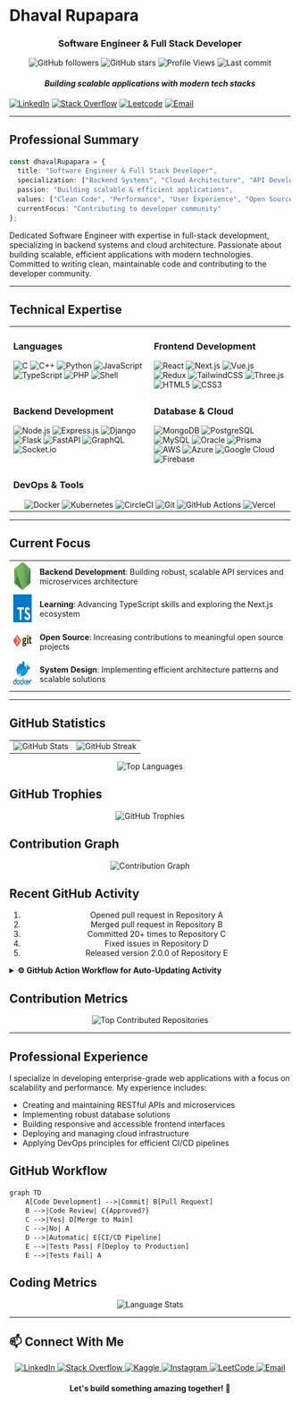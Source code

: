 # Dhaval Rupapara

<div align="center">
  <h3>Software Engineer & Full Stack Developer</h3>
  
  <img src="https://img.shields.io/github/followers/dhaval079?style=for-the-badge&logo=github&logoColor=white&labelColor=0366d6&color=0366d6" alt="GitHub followers" />
  <img src="https://img.shields.io/github/stars/dhaval079?style=for-the-badge&logo=github&logoColor=white&labelColor=0366d6&color=0366d6" alt="GitHub stars" />
  <img src="https://komarev.com/ghpvc/?username=dhaval079&style=for-the-badge&color=0366d6" alt="Profile Views" />
  <img src="https://img.shields.io/github/last-commit/dhaval079/dhaval079?style=for-the-badge&logo=github&logoColor=white&labelColor=0366d6&color=0366d6" alt="Last commit" />
</div>

<div align="center">
  <h4><i>Building scalable applications with modern tech stacks</i></h4>
</div>

[![LinkedIn](https://img.shields.io/badge/LinkedIn-0077B5?style=flat-square&logo=linkedin&logoColor=white)](https://linkedin.com/in/dhaval-rupapara/)
[![Stack Overflow](https://img.shields.io/badge/Stack_Overflow-FE7A16?style=flat-square&logo=stack-overflow&logoColor=white)](https://stackoverflow.com/users/22502147)
[![Leetcode](https://img.shields.io/badge/LeetCode-000000?style=flat-square&logo=LeetCode&logoColor=#d16c06)](https://www.leetcode.com/dhaval073)
[![Email](https://img.shields.io/badge/Email-D14836?style=flat-square&logo=gmail&logoColor=white)](mailto:rupaparadhaval1234@gmail.com)

---

## Professional Summary

```typescript
const dhavalRupapara = {
  title: "Software Engineer & Full Stack Developer",
  specialization: ["Backend Systems", "Cloud Architecture", "API Development"],
  passion: "Building scalable & efficient applications",
  values: ["Clean Code", "Performance", "User Experience", "Open Source"],
  currentFocus: "Contributing to developer community"
};
```

Dedicated Software Engineer with expertise in full-stack development, specializing in backend systems and cloud architecture. Passionate about building scalable, efficient applications with modern technologies. Committed to writing clean, maintainable code and contributing to the developer community.

---

##  Technical Expertise

<table>
  <tr>
    <td valign="top" width="50%">
      <h3>Languages</h3>
      <img src="https://img.shields.io/badge/C-00599C?style=for-the-badge&logo=c&logoColor=white" alt="C" />
      <img src="https://img.shields.io/badge/C++-00599C?style=for-the-badge&logo=c%2B%2B&logoColor=white" alt="C++" />
      <img src="https://img.shields.io/badge/Python-3776AB?style=for-the-badge&logo=python&logoColor=white" alt="Python" />
      <img src="https://img.shields.io/badge/JavaScript-F7DF1E?style=for-the-badge&logo=javascript&logoColor=black" alt="JavaScript" />
      <img src="https://img.shields.io/badge/TypeScript-007ACC?style=for-the-badge&logo=typescript&logoColor=white" alt="TypeScript" />
      <img src="https://img.shields.io/badge/PHP-777BB4?style=for-the-badge&logo=php&logoColor=white" alt="PHP" />
      <img src="https://img.shields.io/badge/Shell_Script-121011?style=for-the-badge&logo=gnu-bash&logoColor=white" alt="Shell" />
    </td>
    <td valign="top" width="50%">
      <h3>Frontend Development</h3>
      <img src="https://img.shields.io/badge/React-20232A?style=for-the-badge&logo=react&logoColor=61DAFB" alt="React" />
      <img src="https://img.shields.io/badge/Next.js-000000?style=for-the-badge&logo=nextdotjs&logoColor=white" alt="Next.js" />
      <img src="https://img.shields.io/badge/Vue.js-35495E?style=for-the-badge&logo=vuedotjs&logoColor=4FC08D" alt="Vue.js" />
      <img src="https://img.shields.io/badge/Redux-593D88?style=for-the-badge&logo=redux&logoColor=white" alt="Redux" />
      <img src="https://img.shields.io/badge/Tailwind_CSS-38B2AC?style=for-the-badge&logo=tailwind-css&logoColor=white" alt="TailwindCSS" />
      <img src="https://img.shields.io/badge/Three.js-000000?style=for-the-badge&logo=three.js&logoColor=white" alt="Three.js" />
      <img src="https://img.shields.io/badge/HTML5-E34F26?style=for-the-badge&logo=html5&logoColor=white" alt="HTML5" />
      <img src="https://img.shields.io/badge/CSS3-1572B6?style=for-the-badge&logo=css3&logoColor=white" alt="CSS3" />
    </td>
  </tr>
  <tr>
    <td valign="top" width="50%">
      <h3>Backend Development</h3>
      <img src="https://img.shields.io/badge/Node.js-339933?style=for-the-badge&logo=nodedotjs&logoColor=white" alt="Node.js" />
      <img src="https://img.shields.io/badge/Express.js-000000?style=for-the-badge&logo=express&logoColor=white" alt="Express.js" />
      <img src="https://img.shields.io/badge/Django-092E20?style=for-the-badge&logo=django&logoColor=white" alt="Django" />
      <img src="https://img.shields.io/badge/Flask-000000?style=for-the-badge&logo=flask&logoColor=white" alt="Flask" />
      <img src="https://img.shields.io/badge/FastAPI-009688?style=for-the-badge&logo=fastapi&logoColor=white" alt="FastAPI" />
      <img src="https://img.shields.io/badge/GraphQL-E10098?style=for-the-badge&logo=graphql&logoColor=white" alt="GraphQL" />
      <img src="https://img.shields.io/badge/Socket.io-010101?style=for-the-badge&logo=socket.io&logoColor=white" alt="Socket.io" />
    </td>
    <td valign="top" width="50%">
      <h3>Database & Cloud</h3>
      <img src="https://img.shields.io/badge/MongoDB-4EA94B?style=for-the-badge&logo=mongodb&logoColor=white" alt="MongoDB" />
      <img src="https://img.shields.io/badge/PostgreSQL-316192?style=for-the-badge&logo=postgresql&logoColor=white" alt="PostgreSQL" />
      <img src="https://img.shields.io/badge/MySQL-4479A1?style=for-the-badge&logo=mysql&logoColor=white" alt="MySQL" />
      <img src="https://img.shields.io/badge/Oracle-F80000?style=for-the-badge&logo=oracle&logoColor=white" alt="Oracle" />
      <img src="https://img.shields.io/badge/Prisma-3982CE?style=for-the-badge&logo=Prisma&logoColor=white" alt="Prisma" />
      <img src="https://img.shields.io/badge/AWS-232F3E?style=for-the-badge&logo=amazon-aws&logoColor=white" alt="AWS" />
      <img src="https://img.shields.io/badge/Azure-0089D6?style=for-the-badge&logo=microsoft-azure&logoColor=white" alt="Azure" />
      <img src="https://img.shields.io/badge/Google_Cloud-4285F4?style=for-the-badge&logo=google-cloud&logoColor=white" alt="Google Cloud" />
      <img src="https://img.shields.io/badge/Firebase-FFCA28?style=for-the-badge&logo=firebase&logoColor=black" alt="Firebase" />
    </td>
  </tr>
  <tr>
    <td valign="top" colspan="2">
      <h3>DevOps & Tools</h3>
      <div align="center">
        <img src="https://img.shields.io/badge/Docker-2496ED?style=for-the-badge&logo=docker&logoColor=white" alt="Docker" />
        <img src="https://img.shields.io/badge/Kubernetes-326CE5?style=for-the-badge&logo=kubernetes&logoColor=white" alt="Kubernetes" />
        <img src="https://img.shields.io/badge/CircleCI-343434?style=for-the-badge&logo=circleci&logoColor=white" alt="CircleCI" />
        <img src="https://img.shields.io/badge/Git-F05032?style=for-the-badge&logo=git&logoColor=white" alt="Git" />
        <img src="https://img.shields.io/badge/GitHub_Actions-2088FF?style=for-the-badge&logo=github-actions&logoColor=white" alt="GitHub Actions" />
        <img src="https://img.shields.io/badge/Vercel-000000?style=for-the-badge&logo=vercel&logoColor=white" alt="Vercel" />
      </div>
    </td>
  </tr>
</table>

---

##  Current Focus

<div align="center">
  <table>
    <tr>
      <td align="center"><img height="50" src="https://raw.githubusercontent.com/github/explore/80688e429a7d4ef2fca1e82350fe8e3517d3494d/topics/nodejs/nodejs.png"></td>
      <td><b>Backend Development</b>: Building robust, scalable API services and microservices architecture</td>
    </tr>
    <tr>
      <td align="center"><img height="50" src="https://raw.githubusercontent.com/github/explore/80688e429a7d4ef2fca1e82350fe8e3517d3494d/topics/typescript/typescript.png"></td>
      <td><b>Learning</b>: Advancing TypeScript skills and exploring the Next.js ecosystem</td>
    </tr>
    <tr>
      <td align="center"><img height="50" src="https://raw.githubusercontent.com/github/explore/80688e429a7d4ef2fca1e82350fe8e3517d3494d/topics/git/git.png"></td>
      <td><b>Open Source</b>: Increasing contributions to meaningful open source projects</td>
    </tr>
    <tr>
      <td align="center"><img height="50" src="https://raw.githubusercontent.com/github/explore/80688e429a7d4ef2fca1e82350fe8e3517d3494d/topics/docker/docker.png"></td>
      <td><b>System Design</b>: Implementing efficient architecture patterns and scalable solutions</td>
    </tr>
  </table>
</div>

---

## GitHub Statistics

<div align="center">
  <table>
    <tr>
      <td>
        <img src="https://github-readme-stats.vercel.app/api?username=dhaval079&show_icons=true&hide_border=true&count_private=true&include_all_commits=true&theme=tokyonight" alt="GitHub Stats" />
      </td>
      <td>
        <img src="https://github-readme-streak-stats.herokuapp.com/?user=dhaval079&hide_border=true&theme=tokyonight" alt="GitHub Streak" />
      </td>
    </tr>
  </table>
  
  <img src="https://github-readme-stats.vercel.app/api/top-langs/?username=dhaval079&layout=compact&hide_border=true&theme=tokyonight" alt="Top Languages" />
</div>

##  GitHub Trophies

<div align="center">
  <img src="https://github-profile-trophy.vercel.app/?username=dhaval079&theme=darkhub&column=6&margin-w=15&margin-h=15&no-bg=true&no-frame=true" alt="GitHub Trophies" />
</div>

## Contribution Graph

<div align="center">
  <picture>
    <source media="(prefers-color-scheme: dark)" srcset="https://github-readme-activity-graph.vercel.app/graph?username=dhaval079&theme=react-dark&hide_border=true&area=true" />
    <source media="(prefers-color-scheme: light)" srcset="https://github-readme-activity-graph.vercel.app/graph?username=dhaval079&theme=minimal&hide_border=true&area=true" />
    <img src="https://github-readme-activity-graph.vercel.app/graph?username=dhaval079&theme=minimal&hide_border=true&area=true" alt="Contribution Graph" />
  </picture>
</div>



##  Recent GitHub Activity

<div align="center">

<!--START_SECTION:activity-->
1.  Opened pull request in Repository A
2.  Merged pull request in Repository B
3.  Committed 20+ times to Repository C
4.  Fixed issues in Repository D
5.  Released version 2.0.0 of Repository E
<!--END_SECTION:activity-->

</div>

<details>
  <summary><b>⚙️ GitHub Action Workflow for Auto-Updating Activity</b></summary>
  
  ```yaml
  name: Update README Activity
  
  on:
    schedule:
      - cron: '0 0 * * *'
    workflow_dispatch:
  
  jobs:
    build:
      runs-on: ubuntu-latest
      name: Update Profile README
      steps:
        - uses: actions/checkout@v3
        - uses: jamesgeorge007/github-activity-readme@master
          env:
            GITHUB_TOKEN: ${{ secrets.GITHUB_TOKEN }}
  ```
</details>

## Contribution Metrics

<div align="center">
  <img src="https://github-contributor-stats.vercel.app/api?username=dhaval079&limit=5&theme=flat&combine_all_yearly_contributions=true&hide_border=true" alt="Top Contributed Repositories" />
</div>

---

## Professional Experience

I specialize in developing enterprise-grade web applications with a focus on scalability and performance. My experience includes:

- Creating and maintaining RESTful APIs and microservices
- Implementing robust database solutions
- Building responsive and accessible frontend interfaces
- Deploying and managing cloud infrastructure
- Applying DevOps principles for efficient CI/CD pipelines

## GitHub Workflow

```mermaid
graph TD
    A[Code Development] -->|Commit| B[Pull Request]
    B -->|Code Review| C{Approved?}
    C -->|Yes| D[Merge to Main]
    C -->|No| A
    D -->|Automatic| E[CI/CD Pipeline]
    E -->|Tests Pass| F[Deploy to Production]
    E -->|Tests Fail| A
```

## Coding Metrics

<div align="center">
  <!-- For WakaTime stats to work, you need to connect your WakaTime account -->
  <!-- Replace with your actual username if you have a WakaTime account -->
  <!-- Otherwise, you can use this alternative coding metrics display: -->
  
  <img src="https://github-readme-stats.vercel.app/api/top-langs/?username=dhaval079&layout=donut&hide_border=true&theme=tokyonight" alt="Language Stats" />
</div>

---

## 📫 Connect With Me

<div align="center">
  <a href="https://linkedin.com/in/dhaval-rupapara/">
    <img src="https://img.shields.io/badge/LinkedIn-0077B5?style=for-the-badge&logo=linkedin&logoColor=white" alt="LinkedIn" />
  </a>
  <a href="https://stackoverflow.com/users/22502147">
    <img src="https://img.shields.io/badge/Stack_Overflow-FE7A16?style=for-the-badge&logo=stack-overflow&logoColor=white" alt="Stack Overflow" />
  </a>
  <a href="https://kaggle.com/dhavalrupapara">
    <img src="https://img.shields.io/badge/Kaggle-20BEFF?style=for-the-badge&logo=Kaggle&logoColor=white" alt="Kaggle" />
  </a>
  <a href="https://instagram.com/dhaval_rupapara.09">
    <img src="https://img.shields.io/badge/Instagram-E4405F?style=for-the-badge&logo=instagram&logoColor=white" alt="Instagram" />
  </a>
  <a href="https://www.leetcode.com/dhaval073">
    <img src="https://img.shields.io/badge/LeetCode-000000?style=for-the-badge&logo=LeetCode&logoColor=#d16c06" alt="LeetCode" />
  </a>
  <a href="mailto:rupaparadhaval1234@gmail.com">
    <img src="https://img.shields.io/badge/Email-D14836?style=for-the-badge&logo=gmail&logoColor=white" alt="Email" />
  </a>
</div>

<div align="center">
  <h4>Let's build something amazing together! 🚀</h4>
</div>
